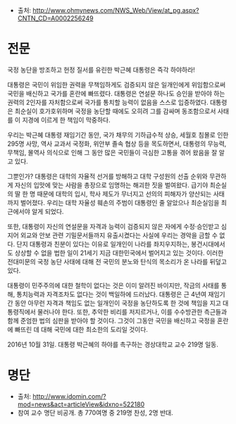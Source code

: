 * 출처: http://www.ohmynews.com/NWS_Web/View/at_pg.aspx?CNTN_CD=A0002256249

# 전문

국정 농단을 방조하고 헌정 질서를 유린한 박근혜 대통령은 즉각 하야하라! 

대통령은 국민이 위임한 권력을 무책임하게도 검증되지 않은 일개인에게 위임함으로써 국민을 배신하고 국가를 혼란에 빠뜨렸다. 대통령은 연설문 하나도 승인을 받아야 하는 권력의 2인자를 자처함으로써 국가를 통치할 능력이 없음을 스스로 입증하였다. 대통령은 최순실이 호가호위하며 국정을 농단할 때에도 오히려 그를 감싸며 동조함으로서 사태를 이 지경에 이르게 한 책임이 막중하다. 

우리는 박근혜 대통령 재임기간 동안, 국가 채무의 기하급수적 상승, 세월호 침몰로 인한 295명 사망, 역사 교과서 국정화, 위안부 졸속 협상 등을 목도하면서, 대통령의 무능력, 무책임, 몰역사 의식으로 인해 그 동안 많은 국민들이 극심한 고통을 겪어 왔음을 잘 알고 있다.  

그뿐인가? 대통령은 대학의 자율적 선거를 방해하고 대학 구성원의 선출 순위와 무관하게 자신의 입맛에 맞는 사람을 총장으로 임명하는 해괴한 짓을 벌여왔다. 급기야 최순실의 딸 한 명 때문에 대학의 입시, 학사 제도가 무너지고 선의의 피해자가 양산되는 사태까지 벌어졌다. 우리는 대학 자율성 훼손의 주범이 대통령인 줄 알았으나 최순실임을 최근에서야 알게 되었다. 

또한, 대통령이 자신의 연설문을 자격과 능력이 검증되지 않은 자에게 수정·승인받고 심지어 외교와 안보 관련 기밀문서들까지 유출시켰다는 사실에 우리는 경악을 금할 수 없다. 단지 대통령과 친분이 있다는 이유로 일개인이 나라를 좌지우지하는, 봉건시대에서도 상상할 수 없을 법한 일이 21세기 지금 대한민국에서 벌어지고 있는 것이다. 이러한 전대미문의 국정 농단 사태에 대해 전 국민의 분노와 탄식의 목소리가 온 나라를 뒤덮고 있다.  

대통령이 민주주의에 대한 철학이 없다는 것은 이미 알려진 바이지만, 작금의 사태를 통해, 통치능력과 자격조차도 없다는 것이 백일하에 드러났다. 대통령은 근 4년여 재임기간 동안 아무런 자격과 책임도 없는 일개인이 국정을 농단하도록 한 것에 책임을 지고 대통령직에서 물러나야 한다. 또한, 추악한 비리를 저지르거나, 이를 수수방관한 측근들과 함께 준엄한 법의 심판을 받아야 할 것이다. 그것이 그동안 국민을 배신하고 국정을 혼란에 빠뜨린 데 대해 국민에 대한 최소한의 도리일 것이다.

2016년 10월 31일. 대통령 박근혜의 하야를 촉구하는 경상대학교 교수 219명 일동.

# 명단

* 출처: http://www.idomin.com/?mod=news&act=articleView&idxno=522180
* 참여 교수 명단 비공개. 총 770여명 중 219명 찬성, 2명 반대.


